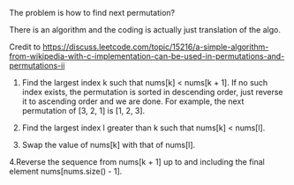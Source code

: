 The problem is how to find next permutation?

There is an algorithm and the coding is actually just translation of the algo.

Credit to  https://discuss.leetcode.com/topic/15216/a-simple-algorithm-from-wikipedia-with-c-implementation-can-be-used-in-permutations-and-permutations-ii

1. Find the largest index k such that nums[k] < nums[k + 1]. If no such index exists, the permutation is sorted in descending order, just reverse it to ascending order and we are done. For example, the next permutation of [3, 2, 1] is [1, 2, 3].

2. Find the largest index l greater than k such that nums[k] < nums[l].

3. Swap the value of nums[k] with that of nums[l].

4.Reverse the sequence from nums[k + 1] up to and including the final element nums[nums.size() - 1].
